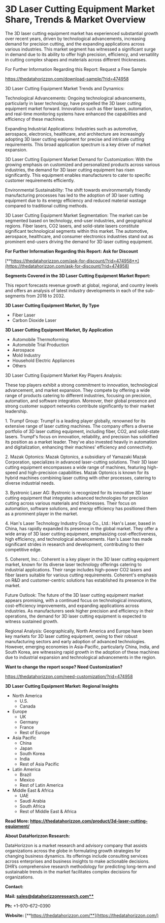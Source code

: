 ﻿# **3D Laser Cutting Equipment Market Share, Trends & Market Overview**
The 3D laser cutting equipment market has experienced substantial growth over recent years, driven by technological advancements, increasing demand for precision cutting, and the expanding applications across various industries. This market segment has witnessed a significant surge in demand due to its ability to offer high precision, efficiency, and versatility in cutting complex shapes and materials across different thicknesses.

For Further Information Regarding this Report: Request a Free Sample

<https://thedatahorizzon.com/download-sample/?rid=474958>

3D Laser Cutting Equipment Market Trends and Dynamics:

Technological Advancements: Ongoing technological advancements, particularly in laser technology, have propelled the 3D laser cutting equipment market forward. Innovations such as fiber lasers, automation, and real-time monitoring systems have enhanced the capabilities and efficiency of these machines.

Expanding Industrial Applications: Industries such as automotive, aerospace, electronics, healthcare, and architecture are increasingly adopting 3D laser cutting equipment for precise and intricate cutting requirements. This broad application spectrum is a key driver of market expansion.

3D Laser Cutting Equipment Market Demand for Customization: With the growing emphasis on customized and personalized products across various industries, the demand for 3D laser cutting equipment has risen significantly. This equipment enables manufacturers to cater to specific customer requirements efficiently.

Environmental Sustainability: The shift towards environmentally friendly manufacturing processes has led to the adoption of 3D laser cutting equipment due to its energy efficiency and reduced material wastage compared to traditional cutting methods.

3D Laser Cutting Equipment Market Segmentation: The market can be segmented based on technology, end-user industries, and geographical regions. Fiber lasers, CO2 lasers, and solid-state lasers constitute significant technological segments within this market. The automotive, aerospace, healthcare, and consumer electronics industries stand out as prominent end-users driving the demand for 3D laser cutting equipment.

**For Further Information Regarding this Report: Ask for Discount**

[**https://thedatahorizzon.com/ask-for-discount/?rid=474958**](https://thedatahorizzon.com/ask-for-discount/?rid=474958)


**Segments Covered in the 3D Laser Cutting Equipment Market Report:**

This report forecasts revenue growth at global, regional, and country levels and offers an analysis of latest industry developments in each of the sub-segments from 2018 to 2032.

**3D Laser Cutting Equipment Market, By Type**

- Fiber Laser
- Carbon Dioxide Laser

**3D Laser Cutting Equipment Market, By Application**

- Automobile Thermoforming
- Automobile Trial Production
- Aerospace
- Mold Industry
- Household Electric Appliances
- Others


3D Laser Cutting Equipment Market Key Players Analysis:

These top players exhibit a strong commitment to innovation, technological advancement, and market expansion. They compete by offering a wide range of products catering to different industries, focusing on precision, automation, and software integration. Moreover, their global presence and strong customer support networks contribute significantly to their market leadership.

1\. Trumpf Group: Trumpf is a leading player globally, renowned for its extensive range of laser cutting machines. The company offers a diverse portfolio of 3D laser cutting equipment, including fiber, CO2, and solid-state lasers. Trumpf's focus on innovation, reliability, and precision has solidified its position as a market leader. They've also invested heavily in automation and digitalization, enhancing their machines' efficiency and connectivity.

2\. Mazak Optonics: Mazak Optonics, a subsidiary of Yamazaki Mazak Corporation, specializes in advanced laser-cutting solutions. Their 3D laser cutting equipment encompasses a wide range of machines, featuring high-speed and high-precision capabilities. Mazak Optonics is known for its hybrid machines combining laser cutting with other processes, catering to diverse industrial needs.

3\. Bystronic Laser AG: Bystronic is recognized for its innovative 3D laser cutting equipment that integrates advanced technologies for precision cutting across various materials and thicknesses. Their focus on automation, software solutions, and energy efficiency has positioned them as a prominent player in the market.

4\. Han's Laser Technology Industry Group Co., Ltd.: Han's Laser, based in China, has rapidly expanded its presence in the global market. They offer a wide array of 3D laser cutting equipment, emphasizing cost-effectiveness, high efficiency, and technological advancements. Han's Laser has made significant strides in research and development, contributing to their competitive edge.

5\. Coherent, Inc.: Coherent is a key player in the 3D laser cutting equipment market, known for its diverse laser technology offerings catering to industrial applications. Their range includes high-power CO2 lasers and fiber lasers suitable for various cutting requirements. Coherent's emphasis on R&D and customer-centric solutions has established its presence in the market.

Future Outlook: The future of the 3D laser cutting equipment market appears promising, with a continued focus on technological innovations, cost-efficiency improvements, and expanding applications across industries. As manufacturers seek higher precision and efficiency in their operations, the demand for 3D laser cutting equipment is expected to witness sustained growth.

Regional Analysis: Geographically, North America and Europe have been key markets for 3D laser cutting equipment, owing to their robust manufacturing sectors and early adoption of advanced technologies. However, emerging economies in Asia-Pacific, particularly China, India, and South Korea, are witnessing rapid growth in the adoption of these machines due to industrial expansion and technological advancements in the region.

**Want to change the report scope? Need Customization?**

<https://thedatahorizzon.com/need-customization/?rid=474958>

**3D Laser Cutting Equipment Market: Regional Insights**

- North America
  - U.S.
  - Canada
- Europe
  - UK
  - Germany
  - France
  - Rest of Europe
- Asia Pacific
  - China
  - Japan
  - South Korea
  - India
  - Rest of Asia Pacific
- Latin America
  - Brazil
  - Mexico
  - Rest of Latin America
- Middle East & Africa
  - UAE
  - Saudi Arabia
  - South Africa
  - Rest of Middle East & Africa

**Read More: https://thedatahorizzon.com/product/3d-laser-cutting-equipment/**

**About DataHorizzon Research:**

DataHorizzon is a market research and advisory company that assists organizations across the globe in formulating growth strategies for changing business dynamics. Its offerings include consulting services across enterprises and business insights to make actionable decisions. DHR’s comprehensive research methodology for predicting long-term and sustainable trends in the market facilitates complex decisions for organizations.

**Contact:**

**Mail: [sales@datahorizzonresearch.com**](mailto:sales@datahorizzonresearch.com)**

**Ph:** +1–970–672–0390

**Website:** [**https://thedatahorizzon.com/**](https://thedatahorizzon.com/)

